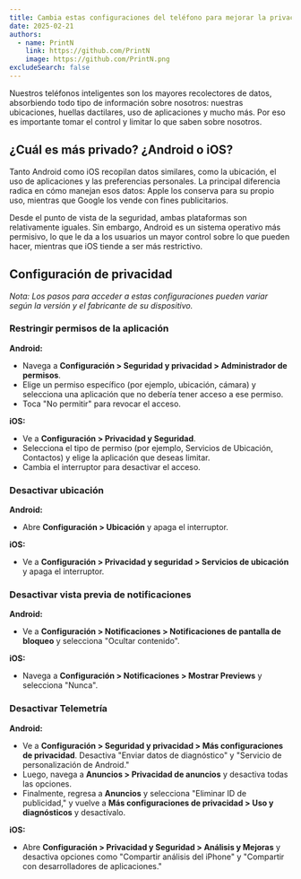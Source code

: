 ```yaml
---
title: Cambia estas configuraciones del teléfono para mejorar la privacidad.
date: 2025-02-21
authors:
  - name: PrintN
    link: https://github.com/PrintN
    image: https://github.com/PrintN.png
excludeSearch: false
---
```

Nuestros teléfonos inteligentes son los mayores recolectores de datos, absorbiendo todo tipo de información sobre nosotros: nuestras ubicaciones, huellas dactilares, uso de aplicaciones y mucho más.  Por eso es importante tomar el control y limitar lo que saben sobre nosotros.

## ¿Cuál es más privado?  ¿Android o iOS?
Tanto Android como iOS recopilan datos similares, como la ubicación, el uso de aplicaciones y las preferencias personales.  La principal diferencia radica en cómo manejan esos datos: Apple los conserva para su propio uso, mientras que Google los vende con fines publicitarios.

Desde el punto de vista de la seguridad, ambas plataformas son relativamente iguales.  Sin embargo, Android es un sistema operativo más permisivo, lo que le da a los usuarios un mayor control sobre lo que pueden hacer, mientras que iOS tiende a ser más restrictivo.

## Configuración de privacidad
*Nota: Los pasos para acceder a estas configuraciones pueden variar según la versión y el fabricante de su dispositivo.*

### Restringir permisos de la aplicación
**Android:** 
- Navega a **Configuración > Seguridad y privacidad > Administrador de permisos**.
- Elige un permiso específico (por ejemplo, ubicación, cámara) y selecciona una aplicación que no debería tener acceso a ese permiso.
- Toca "No permitir" para revocar el acceso.

**iOS:** 
- Ve a **Configuración > Privacidad y Seguridad**.
- Selecciona el tipo de permiso (por ejemplo, Servicios de Ubicación, Contactos) y elige la aplicación que deseas limitar.
- Cambia el interruptor para desactivar el acceso.


### Desactivar ubicación
**Android:** 
- Abre **Configuración > Ubicación** y apaga el interruptor.

**iOS:** 
- Ve a **Configuración > Privacidad y seguridad > Servicios de ubicación** y apaga el interruptor.

### Desactivar vista previa de notificaciones
**Android:** 
- Ve a **Configuración > Notificaciones > Notificaciones de pantalla de bloqueo** y selecciona "Ocultar contenido".

**iOS:** 
- Navega a **Configuración > Notificaciones > Mostrar Previews** y selecciona "Nunca".

### Desactivar Telemetría
**Android:** 
- Ve a **Configuración > Seguridad y privacidad > Más configuraciones de privacidad**.  Desactiva "Enviar datos de diagnóstico" y "Servicio de personalización de Android."
- Luego, navega a **Anuncios > Privacidad de anuncios** y desactiva todas las opciones.
- Finalmente, regresa a **Anuncios** y selecciona "Eliminar ID de publicidad," y vuelve a **Más configuraciones de privacidad > Uso y diagnósticos** y desactívalo.

**iOS:** 
- Abre **Configuración > Privacidad y Seguridad > Análisis y Mejoras** y desactiva opciones como "Compartir análisis del iPhone" y "Compartir con desarrolladores de aplicaciones."